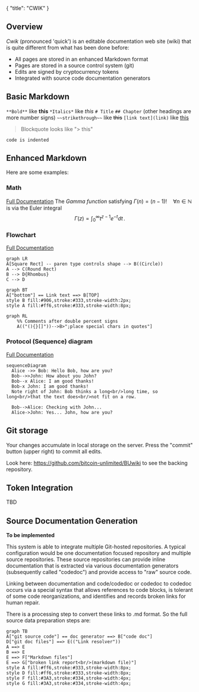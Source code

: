 <div class="cwikmeta">
{
"title": "CWIK"
} </div>

## Overview

*Cwik* (pronounced 'quick') is an editable documentation web site (wiki) that is quite different from what has been done before:

 - All pages are stored in an enhanced Markdown format
 - Pages are stored in a source control system (git)
 - Edits are signed by cryptocurrency tokens
 - Integrated with source code documentation generators

## Basic Markdown

`**Bold**` like **this**
`*Italics*` like *this*
`# Title`
`## Chapter`
(other headings are more number signs)
`~~strikethrough~~` like ~~this~~
`[link text](link)` like [this](/cwik)
> Blockquote looks like "> this"

    code is indented

## Enhanced Markdown
Here are some examples:

### Math
[Full Documentation](https://katex.org/docs/supported.html)
The *Gamma function* satisfying $\Gamma(n) = (n-1)!\quad\forall n\in\mathbb N$ is via the Euler integral
$$
\Gamma(z) = \int_0^\infty t^{z-1}e^{-t}dt\,.
$$

### Flowchart
[Full Documentation](https://mermaidjs.github.io/#/flowchart)
```mermaid
graph LR
A[Square Rect] -- paren type controls shape --> B((Circle))
A --> C(Round Rect)
B --> D{Rhombus}
C --> D
```

```mermaid
graph BT
A["bottom"] == Link text ==> B[TOP]
style B fill:#906,stroke:#333,stroke-width:2px;
style A fill:#ff6,stroke:#333,stroke-width:8px;
```
```mermaid
graph RL
    %% Comments after double percent signs
    A(("(){}[]"))-->B>";place special chars in quotes"]
```

### Protocol (Sequence) diagram
[Full Documentation](https://mermaidjs.github.io/#/sequenceDiagram)
```mermaid
sequenceDiagram
  Alice ->> Bob: Hello Bob, how are you?
  Bob-->>John: How about you John?
  Bob--x Alice: I am good thanks!
  Bob-x John: I am good thanks!
  Note right of John: Bob thinks a long<br/>long time, so long<br/>that the text does<br/>not fit on a row.

  Bob-->Alice: Checking with John...
  Alice->John: Yes... John, how are you?
```

## Git storage

Your changes accumulate in local storage on the server.  Press the "commit" button (upper right) to commit all edits.

Look here: https://github.com/bitcoin-unlimited/BUwiki to see the backing repository.

## Token Integration
TBD

## Source Documentation Generation
**To be implemented**

This system is able to integrate multiple Git-hosted repositories.  A typical configuration would be one documentation focused repository and multiple source repositories.  These source repositories can provide inline documentation that is extracted via various documentation generators (subsequently called "codedoc") and provide access to "raw" source code.

Linking between documentation and code/codedoc or codedoc to codedoc occurs via a special syntax that allows references to code blocks, is tolerant of some code reorganizations, and identifies and records broken links for human repair.

There is a processing step to convert these links to .md format.  So the full source data preparation steps are:

```mermaid
graph TB
A["git source code"] == doc generator ==> B["code doc"]
D["git doc files"] ==> E(("Link resolver"))
A ==> E
B ==> E
E ==> F["Markdown files"]
E ==> G["broken link report<br/>(markdown file)"]
style A fill:#ff6,stroke:#333,stroke-width:8px;
style D fill:#ff6,stroke:#333,stroke-width:8px;
style F fill:#3A3,stroke:#334,stroke-width:4px;
style G fill:#3A3,stroke:#334,stroke-width:4px;
```